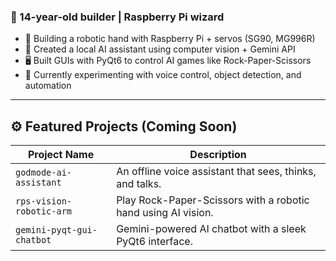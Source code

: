 

### 🧠 14-year-old builder | Raspberry Pi wizard 

- 🦾 Building a robotic hand with Raspberry Pi + servos (SG90, MG996R)
- 🧠 Created a local AI assistant using computer vision + Gemini API
- 🖥️ Built GUIs with PyQt6 to control AI games like Rock-Paper-Scissors
- 🧪 Currently experimenting with voice control, object detection, and automation

---

## ⚙️ Featured Projects (Coming Soon)

| Project Name                 | Description |
|-----------------------------|-------------|
| `godmode-ai-assistant`      | An offline voice assistant that sees, thinks, and talks. |
| `rps-vision-robotic-arm`    | Play Rock-Paper-Scissors with a robotic hand using AI vision. |
| `gemini-pyqt-gui-chatbot`   | Gemini-powered AI chatbot with a sleek PyQt6 interface. |


